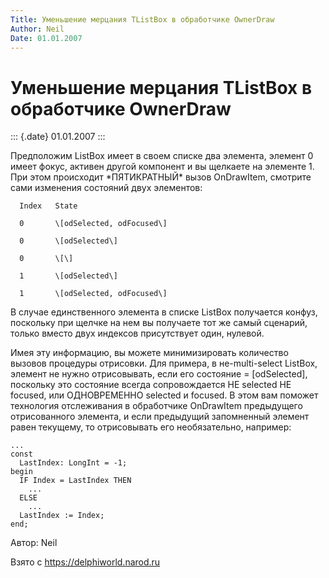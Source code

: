 ```yaml
---
Title: Уменьшение мерцания TListBox в обработчике OwnerDraw
Author: Neil
Date: 01.01.2007
---
```



Уменьшение мерцания TListBox в обработчике OwnerDraw
====================================================

::: {.date}
01.01.2007
:::

Предположим ListBox имеет в своем списке два элемента, элемент 0 имеет
фокус, активен другой компонент и вы щелкаете на элементе 1. При этом
происходит \*ПЯТИКРАТНЫЙ\* вызов OnDrawItem, смотрите сами изменения
состояний двух элементов:

      Index   State

      0       \[odSelected, odFocused\]

      0       \[odSelected\]

      0       \[\]

      1       \[odSelected\]

      1       \[odSelected, odFocused\]

В случае единственного элемента в списке ListBox получается конфуз,
поскольку при щелчке на нем вы получаете тот же самый сценарий, только
вместо двух индексов присутствует один, нулевой.

Имея эту информацию, вы можете минимизировать количество вызовов
процедуры отрисовки. Для примера, в не-multi-select ListBox, элемент не
нужно отрисовывать, если его состояние = \[odSelected\], поскольку это
состояние всегда сопровождается НЕ selected НЕ focused, или ОДНОВРЕМЕННО
selected и focused. В этом вам поможет технология отслеживания в
обработчике OnDrawItem предыдущего отрисованного элемента, и если
предыдущий запомненный элемент равен текущему, то отрисовывать его
необязательно, например:

    ...
    const 
      LastIndex: LongInt = -1;
    begin
      IF Index = LastIndex THEN
        ...
      ELSE
        ...
      LastIndex := Index;
    end;

Автор: Neil

Взято с <https://delphiworld.narod.ru>
